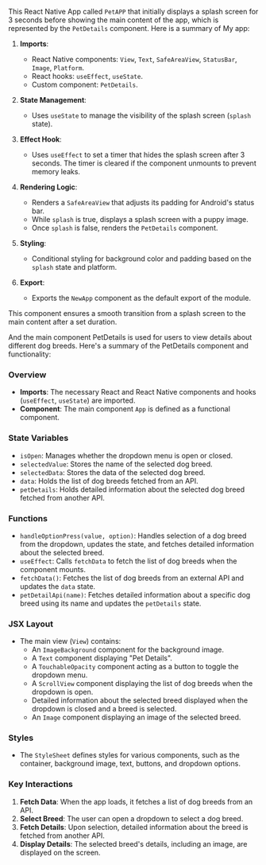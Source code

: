 This React Native App called `PetAPP` that initially displays a splash screen for 3 seconds before showing the main content of the app, which is represented by the `PetDetails` component. Here is a summary of My app:

1. **Imports**:
   - React Native components: `View`, `Text`, `SafeAreaView`, `StatusBar`, `Image`, `Platform`.
   - React hooks: `useEffect`, `useState`.
   - Custom component: `PetDetails`.

2. **State Management**:
   - Uses `useState` to manage the visibility of the splash screen (`splash` state).

3. **Effect Hook**:
   - Uses `useEffect` to set a timer that hides the splash screen after 3 seconds. The timer is cleared if the component unmounts to prevent memory leaks.

4. **Rendering Logic**:
   - Renders a `SafeAreaView` that adjusts its padding for Android's status bar.
   - While `splash` is true, displays a splash screen with a puppy image.
   - Once `splash` is false, renders the `PetDetails` component.

5. **Styling**:
   - Conditional styling for background color and padding based on the `splash` state and platform.

6. **Export**:
   - Exports the `NewApp` component as the default export of the module.

This component ensures a smooth transition from a splash screen to the main content after a set duration.




And the main component PetDetails is used for users to view details about different dog breeds. Here's a summary of the PetDetails component and functionality:

### Overview
- **Imports**: The necessary React and React Native components and hooks (`useEffect`, `useState`) are imported.
- **Component**: The main component `App` is defined as a functional component.

### State Variables
- `isOpen`: Manages whether the dropdown menu is open or closed.
- `selectedValue`: Stores the name of the selected dog breed.
- `selectedData`: Stores the data of the selected dog breed.
- `data`: Holds the list of dog breeds fetched from an API.
- `petDetails`: Holds detailed information about the selected dog breed fetched from another API.

### Functions
- `handleOptionPress(value, option)`: Handles selection of a dog breed from the dropdown, updates the state, and fetches detailed information about the selected breed.
- `useEffect`: Calls `fetchData` to fetch the list of dog breeds when the component mounts.
- `fetchData()`: Fetches the list of dog breeds from an external API and updates the `data` state.
- `petDetailApi(name)`: Fetches detailed information about a specific dog breed using its name and updates the `petDetails` state.

### JSX Layout
- The main view (`View`) contains:
  - An `ImageBackground` component for the background image.
  - A `Text` component displaying "Pet Details".
  - A `TouchableOpacity` component acting as a button to toggle the dropdown menu.
  - A `ScrollView` component displaying the list of dog breeds when the dropdown is open.
  - Detailed information about the selected breed displayed when the dropdown is closed and a breed is selected.
  - An `Image` component displaying an image of the selected breed.

### Styles
- The `StyleSheet` defines styles for various components, such as the container, background image, text, buttons, and dropdown options.

### Key Interactions
1. **Fetch Data**: When the app loads, it fetches a list of dog breeds from an API.
2. **Select Breed**: The user can open a dropdown to select a dog breed.
3. **Fetch Details**: Upon selection, detailed information about the breed is fetched from another API.
4. **Display Details**: The selected breed's details, including an image, are displayed on the screen.

